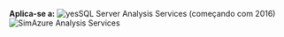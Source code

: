 **Aplica-se a:** ![yes](media/yes.png)SQL Server Analysis Services (começando com 2016) ![Sim](media/yes.png)Azure Analysis Services